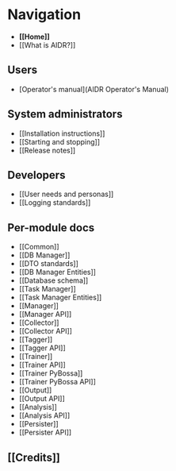 # Navigation

* **[[Home]]**
* [[What is AIDR?]]

## Users

* [Operator's manual](AIDR Operator's Manual)

## System administrators

* [[Installation instructions]]
* [[Starting and stopping]]
* [[Release notes]]

## Developers

* [[User needs and personas]]
* [[Logging standards]]

## Per-module docs

* [[Common]]
* [[DB Manager]]
 * [[DTO standards]]
 * [[DB Manager Entities]]
 * [[Database schema]]
* [[Task Manager]]
 * [[Task Manager Entities]]
* [[Manager]]
 * [[Manager API]]
* [[Collector]]
 * [[Collector API]]
* [[Tagger]]
 * [[Tagger API]]
* [[Trainer]]
 * [[Trainer API]]
* [[Trainer PyBossa]]
 * [[Trainer PyBossa API]]
* [[Output]]
 * [[Output API]]
* [[Analysis]]
 * [[Analysis API]]
* [[Persister]]
 * [[Persister API]]

## [[Credits]]